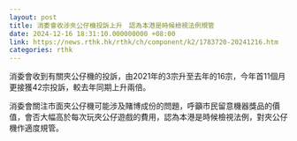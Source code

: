 ```yaml
---
layout: post
title: 消委會收涉夾公仔機投訴上升　認為本港是時候檢視法例規管
date: 2024-12-16 18:31:10.000000000 +08:00
link: https://news.rthk.hk/rthk/ch/component/k2/1783720-20241216.htm
categories: rthk
---
```


消委會收到有關夾公仔機的投訴，由2021年的3宗升至去年的16宗，今年首11個月更接獲42宗投訴，較去年同期上升兩倍。

消委會關注市面夾公仔機可能涉及賭博成份的問題，呼籲市民留意機器獎品的價值，會否大幅高於每次玩夾公仔遊戲的費用，認為本港是時候檢視法例，對夾公仔機作適度規管。
